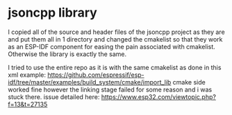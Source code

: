 # jsoncpp library

I copied all of the source and header files of the jsoncpp project as they are and put them all in 1 directory and changed the cmakelist so that they work as an ESP-IDF component for easing the pain associated with cmakelist. Otherwise the library is exactly the same.


I tried to use the entire repo as it is with the same cmakelist as done in this xml example: https://github.com/espressif/esp-idf/tree/master/examples/build_system/cmake/import_lib
cmake side worked fine however the linking stage failed for some reason and i was stuck there. issue detailed here: https://www.esp32.com/viewtopic.php?f=13&t=27135
